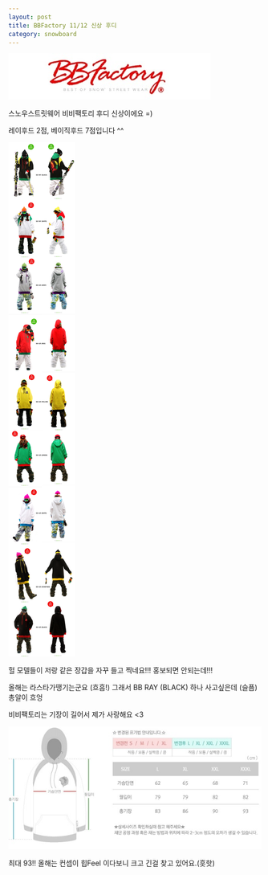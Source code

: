 ```yaml
---
layout: post
title: BBFactory 11/12 신상 후디
category: snowboard
---
```

![BBFactory Logo](/images/posts/bbfactory.jpg)

스노우스트릿웨어 비비팩토리 후디 신상이에요 =)

레이후드 2점, 베이직후드 7점입니다 ^^

![BBFactory Hoodie](/images/posts/BBFACTORY_HOODIE.jpg)

헐 모델들이 저랑 같은 장갑을 자꾸 들고 찍네요!!! 홍보되면 안되는데!!!

올해는 라스타가땡기는군요 (흐흠!) 그래서 BB RAY (BLACK) 하나 사고싶은데 (슬픔) 총알이 흐엉

비비팩토리는 기장이 길어서 제가 사랑해요 <3

![BBFactory Size](/images/posts/bbfactory_size.jpg)

최대 93!! 올해는 컨셉이 힙Feel 이다보니 크고 긴걸 찾고 있어요.(흣핫)
